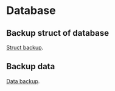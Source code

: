 Database
========

Backup struct of database
-----
[Struct backup](https://github.com/oscm/devops/blob/master/doc/database.struct.md).	

Backup data
-----
[Data backup](https://github.com/oscm/devops/blob/master/doc/backup.dump.md).	
